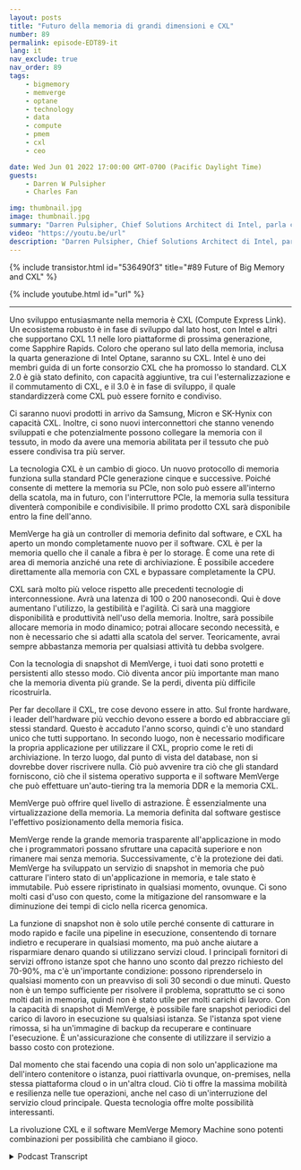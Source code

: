 ```yaml
---
layout: posts
title: "Futuro della memoria di grandi dimensioni e CXL"
number: 89
permalink: episode-EDT89-it
lang: it
nav_exclude: true
nav_order: 89
tags:
    - bigmemory
    - memverge
    - optane
    - technology
    - data
    - compute
    - pmem
    - cxl
    - ceo

date: Wed Jun 01 2022 17:00:00 GMT-0700 (Pacific Daylight Time)
guests:
    - Darren W Pulsipher
    - Charles Fan

img: thumbnail.jpg
image: thumbnail.jpg
summary: "Darren Pulsipher, Chief Solutions Architect di Intel, parla con Charles Fan, CEO di MemVerge, riguardo a come la rivoluzione di CXL e il software di MemVerge rappresentino il futuro della memoria enorme."
video: "https://youtu.be/url"
description: "Darren Pulsipher, Chief Solutions Architect di Intel, parla con Charles Fan, CEO di MemVerge, riguardo a come la rivoluzione di CXL e il software di MemVerge rappresentino il futuro della memoria enorme."
---
```


<div>
{% include transistor.html id="536490f3" title="#89 Future of Big Memory and CXL" %}

{% include youtube.html id="url" %}
</div>

---

Uno sviluppo entusiasmante nella memoria è CXL (Compute Express Link). Un ecosistema robusto è in fase di sviluppo dal lato host, con Intel e altri che supportano CXL 1.1 nelle loro piattaforme di prossima generazione, come Sapphire Rapids. Coloro che operano sul lato della memoria, inclusa la quarta generazione di Intel Optane, saranno su CXL. Intel è uno dei membri guida di un forte consorzio CXL che ha promosso lo standard. CLX 2.0 è già stato definito, con capacità aggiuntive, tra cui l'esternalizzazione e il commutamento di CXL, e il 3.0 è in fase di sviluppo, il quale standardizzerà come CXL può essere fornito e condiviso.

Ci saranno nuovi prodotti in arrivo da Samsung, Micron e SK-Hynix con capacità CXL. Inoltre, ci sono nuovi interconnettori che stanno venendo sviluppati e che potenzialmente possono collegare la memoria con il tessuto, in modo da avere una memoria abilitata per il tessuto che può essere condivisa tra più server.

La tecnologia CXL è un cambio di gioco. Un nuovo protocollo di memoria funziona sulla standard PCIe generazione cinque e successive. Poiché consente di mettere la memoria su PCIe, non solo può essere all'interno della scatola, ma in futuro, con l'interruttore PCIe, la memoria sulla tessitura diventerà componibile e condivisibile. Il primo prodotto CXL sarà disponibile entro la fine dell'anno.

MemVerge ha già un controller di memoria definito dal software, e CXL ha aperto un mondo completamente nuovo per il software. CXL è per la memoria quello che il canale a fibra è per lo storage. È come una rete di area di memoria anziché una rete di archiviazione. È possibile accedere direttamente alla memoria con CXL e bypassare completamente la CPU.

CXL sarà molto più veloce rispetto alle precedenti tecnologie di interconnessione. Avrà una latenza di 100 o 200 nanosecondi. Qui è dove aumentano l'utilizzo, la gestibilità e l'agilità. Ci sarà una maggiore disponibilità e produttività nell'uso della memoria. Inoltre, sarà possibile allocare memoria in modo dinamico; potrai allocare secondo necessità, e non è necessario che si adatti alla scatola del server. Teoricamente, avrai sempre abbastanza memoria per qualsiasi attività tu debba svolgere.

Con la tecnologia di snapshot di MemVerge, i tuoi dati sono protetti e persistenti allo stesso modo. Ciò diventa ancor più importante man mano che la memoria diventa più grande. Se la perdi, diventa più difficile ricostruirla.

Per far decollare il CXL, tre cose devono essere in atto. Sul fronte hardware, i leader dell'hardware più vecchio devono essere a bordo ed abbracciare gli stessi standard. Questo è accaduto l'anno scorso, quindi c'è uno standard unico che tutti supportano. In secondo luogo, non è necessario modificare la propria applicazione per utilizzare il CXL, proprio come le reti di archiviazione. In terzo luogo, dal punto di vista del database, non si dovrebbe dover riscrivere nulla. Ciò può avvenire tra ciò che gli standard forniscono, ciò che il sistema operativo supporta e il software MemVerge che può effettuare un'auto-tiering tra la memoria DDR e la memoria CXL.

MemVerge può offrire quel livello di astrazione. È essenzialmente una virtualizzazione della memoria. La memoria definita dal software gestisce l'effettivo posizionamento della memoria fisica.

MemVerge rende la grande memoria trasparente all'applicazione in modo che i programmatori possano sfruttare una capacità superiore e non rimanere mai senza memoria. Successivamente, c'è la protezione dei dati. MemVerge ha sviluppato un servizio di snapshot in memoria che può catturare l'intero stato di un'applicazione in memoria, e tale stato è immutabile. Può essere ripristinato in qualsiasi momento, ovunque. Ci sono molti casi d'uso con questo, come la mitigazione del ransomware e la diminuzione dei tempi di ciclo nella ricerca genomica.

La funzione di snapshot non è solo utile perché consente di catturare in modo rapido e facile una pipeline in esecuzione, consentendo di tornare indietro e recuperare in qualsiasi momento, ma può anche aiutare a risparmiare denaro quando si utilizzano servizi cloud. I principali fornitori di servizi offrono istanze spot che hanno uno sconto dal prezzo richiesto del 70-90%, ma c'è un'importante condizione: possono riprenderselo in qualsiasi momento con un preavviso di soli 30 secondi o due minuti. Questo non è un tempo sufficiente per risolvere il problema, soprattutto se ci sono molti dati in memoria, quindi non è stato utile per molti carichi di lavoro. Con la capacità di snapshot di MemVerge, è possibile fare snapshot periodici del carico di lavoro in esecuzione su qualsiasi istanza. Se l'istanza spot viene rimossa, si ha un'immagine di backup da recuperare e continuare l'esecuzione. È un'assicurazione che consente di utilizzare il servizio a basso costo con protezione.

Dal momento che stai facendo una copia di non solo un'applicazione ma dell'intero contenitore o istanza, puoi riattivarla ovunque, on-premises, nella stessa piattaforma cloud o in un'altra cloud. Ciò ti offre la massima mobilità e resilienza nelle tue operazioni, anche nel caso di un'interruzione del servizio cloud principale. Questa tecnologia offre molte possibilità interessanti.

La rivoluzione CXL e il software MemVerge Memory Machine sono potenti combinazioni per possibilità che cambiano il gioco.



<details>
<summary> Podcast Transcript </summary>

<p></p>

</details>

